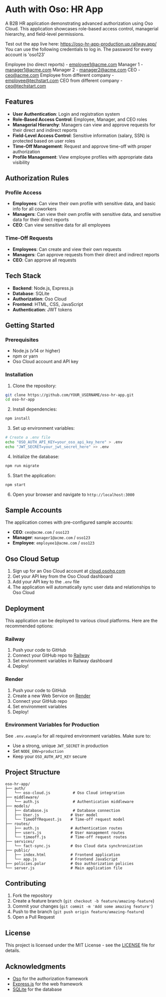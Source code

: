 # Auth with Oso: HR App

A B2B HR application demonstrating advanced authorization using Oso Cloud. This application showcases role-based access control, managerial hierarchy, and field-level permissions.

Test out the app live here: https://oso-hr-app-production.up.railway.app/
You can use the following credentials to log in. The password for every account is 'oso123'

Employee (no direct reports) - employee1@acme.com
Manager 1 - manager1@acme.com
Manager 2 - manager2@acme.com
CEO - ceo@acme.com
Employee from different company - employee@techstart.com
CEO from different company - ceo@techstart.com

## Features

- **User Authentication**: Login and registration system
- **Role-Based Access Control**: Employee, Manager, and CEO roles
- **Managerial Hierarchy**: Managers can view and approve requests for their direct and indirect reports
- **Field-Level Access Control**: Sensitive information (salary, SSN) is protected based on user roles
- **Time-Off Management**: Request and approve time-off with proper authorization
- **Profile Management**: View employee profiles with appropriate data visibility

## Authorization Rules

### Profile Access
- **Employees**: Can view their own profile with sensitive data, and basic info for all coworkers
- **Managers**: Can view their own profile with sensitive data, and sensitive data for their direct reports
- **CEO**: Can view sensitive data for all employees

### Time-Off Requests
- **Employees**: Can create and view their own requests
- **Managers**: Can approve requests from their direct and indirect reports
- **CEO**: Can approve all requests

## Tech Stack

- **Backend**: Node.js, Express.js
- **Database**: SQLite
- **Authorization**: Oso Cloud
- **Frontend**: HTML, CSS, JavaScript
- **Authentication**: JWT tokens

## Getting Started

### Prerequisites
- Node.js (v14 or higher)
- npm or yarn
- Oso Cloud account and API key

### Installation

1. Clone the repository:
```bash
git clone https://github.com/YOUR_USERNAME/oso-hr-app.git
cd oso-hr-app
```

2. Install dependencies:
```bash
npm install
```

3. Set up environment variables:
```bash
# Create a .env file
echo "OSO_AUTH_API_KEY=your_oso_api_key_here" > .env
echo "JWT_SECRET=your_jwt_secret_here" >> .env
```

4. Initialize the database:
```bash
npm run migrate
```

5. Start the application:
```bash
npm start
```

6. Open your browser and navigate to `http://localhost:3000`

## Sample Accounts

The application comes with pre-configured sample accounts:

- **CEO**: `ceo@acme.com` / `oso123`
- **Manager**: `manager1@acme.com` / `oso123`
- **Employee**: `employee1@acme.com` / `oso123`

## Oso Cloud Setup

1. Sign up for an Oso Cloud account at [cloud.osohq.com](https://cloud.osohq.com)
2. Get your API key from the Oso Cloud dashboard
3. Add your API key to the `.env` file
4. The application will automatically sync user data and relationships to Oso Cloud

## Deployment

This application can be deployed to various cloud platforms. Here are the recommended options:

### Railway
1. Push your code to GitHub
2. Connect your GitHub repo to [Railway](https://railway.app)
3. Set environment variables in Railway dashboard
4. Deploy!

### Render
1. Push your code to GitHub
2. Create a new Web Service on [Render](https://render.com)
3. Connect your GitHub repo
4. Set environment variables
5. Deploy!

### Environment Variables for Production
See `.env.example` for all required environment variables. Make sure to:
- Use a strong, unique `JWT_SECRET` in production
- Set `NODE_ENV=production`
- Keep your `OSO_AUTH_API_KEY` secure

## Project Structure

```
oso-hr-app/
├── auth/
│   └── oso-cloud.js          # Oso Cloud integration
├── middleware/
│   └── auth.js               # Authentication middleware
├── models/
│   ├── database.js           # Database connection
│   ├── User.js              # User model
│   └── TimeOffRequest.js    # Time-off request model
├── routes/
│   ├── auth.js              # Authentication routes
│   ├── users.js             # User management routes
│   └── timeoff.js           # Time-off request routes
├── services/
│   └── fact-sync.js         # Oso Cloud data synchronization
├── public/
│   ├── index.html           # Frontend application
│   └── app.js               # Frontend JavaScript
├── policies.polar           # Oso authorization policies
└── server.js                # Main application file
```

## Contributing

1. Fork the repository
2. Create a feature branch (`git checkout -b feature/amazing-feature`)
3. Commit your changes (`git commit -m 'Add some amazing feature'`)
4. Push to the branch (`git push origin feature/amazing-feature`)
5. Open a Pull Request

## License

This project is licensed under the MIT License - see the [LICENSE](LICENSE) file for details.

## Acknowledgments

- [Oso](https://www.osohq.com/) for the authorization framework
- [Express.js](https://expressjs.com/) for the web framework
- [SQLite](https://www.sqlite.org/) for the database
